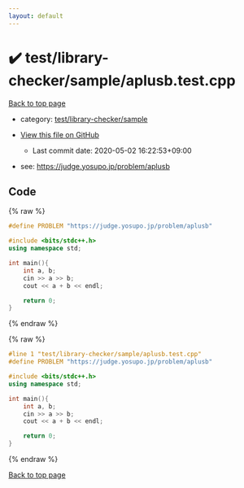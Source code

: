```yaml
---
layout: default
---
```


<!-- mathjax config similar to math.stackexchange -->
<script type="text/javascript" async
  src="https://cdnjs.cloudflare.com/ajax/libs/mathjax/2.7.5/MathJax.js?config=TeX-MML-AM_CHTML">
</script>
<script type="text/x-mathjax-config">
  MathJax.Hub.Config({
    TeX: { equationNumbers: { autoNumber: "AMS" }},
    tex2jax: {
      inlineMath: [ ['$','$'] ],
      processEscapes: true
    },
    "HTML-CSS": { matchFontHeight: false },
    displayAlign: "left",
    displayIndent: "2em"
  });
</script>

<script type="text/javascript" src="https://cdnjs.cloudflare.com/ajax/libs/jquery/3.4.1/jquery.min.js"></script>
<script src="https://cdn.jsdelivr.net/npm/jquery-balloon-js@1.1.2/jquery.balloon.min.js" integrity="sha256-ZEYs9VrgAeNuPvs15E39OsyOJaIkXEEt10fzxJ20+2I=" crossorigin="anonymous"></script>
<script type="text/javascript" src="../../../../assets/js/copy-button.js"></script>
<link rel="stylesheet" href="../../../../assets/css/copy-button.css" />


# :heavy_check_mark: test/library-checker/sample/aplusb.test.cpp

<a href="../../../../index.html">Back to top page</a>

* category: <a href="../../../../index.html#d9fe36ae6481f990fb43ce2d3383b277">test/library-checker/sample</a>
* <a href="{{ site.github.repository_url }}/blob/master/test/library-checker/sample/aplusb.test.cpp">View this file on GitHub</a>
    - Last commit date: 2020-05-02 16:22:53+09:00


* see: <a href="https://judge.yosupo.jp/problem/aplusb">https://judge.yosupo.jp/problem/aplusb</a>


## Code

<a id="unbundled"></a>
{% raw %}
```cpp
#define PROBLEM "https://judge.yosupo.jp/problem/aplusb"

#include <bits/stdc++.h>
using namespace std;

int main(){
    int a, b;
    cin >> a >> b;
    cout << a + b << endl;

    return 0;
}

```
{% endraw %}

<a id="bundled"></a>
{% raw %}
```cpp
#line 1 "test/library-checker/sample/aplusb.test.cpp"
#define PROBLEM "https://judge.yosupo.jp/problem/aplusb"

#include <bits/stdc++.h>
using namespace std;

int main(){
    int a, b;
    cin >> a >> b;
    cout << a + b << endl;

    return 0;
}

```
{% endraw %}

<a href="../../../../index.html">Back to top page</a>

